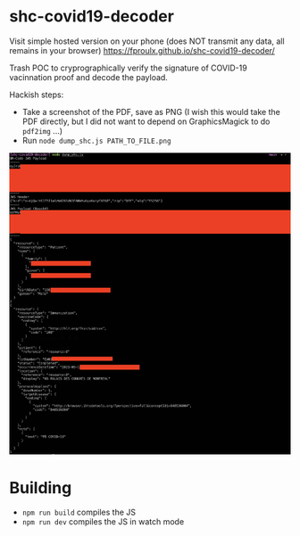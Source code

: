 # shc-covid19-decoder

Visit simple hosted version on your phone (does NOT transmit any data, all remains in your browser)
https://fproulx.github.io/shc-covid19-decoder/

Trash POC to cryprographically verify the signature of COVID-19 vacinnation proof and decode the payload.

Hackish steps:

- Take a screenshot of the PDF, save as PNG (I wish this would take the PDF directly, but I did not want to depend on GraphicsMagick to do `pdf2img` ...)
- Run `node dump_shc.js PATH_TO_FILE.png`

![demo](demo.png)

# Building

- `npm run build` compiles the JS
- `npm run dev` compiles the JS in watch mode
